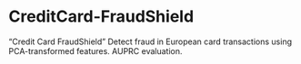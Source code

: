 # CreditCard-FraudShield
“Credit Card FraudShield” Detect fraud in European card transactions using PCA-transformed features. AUPRC evaluation.

